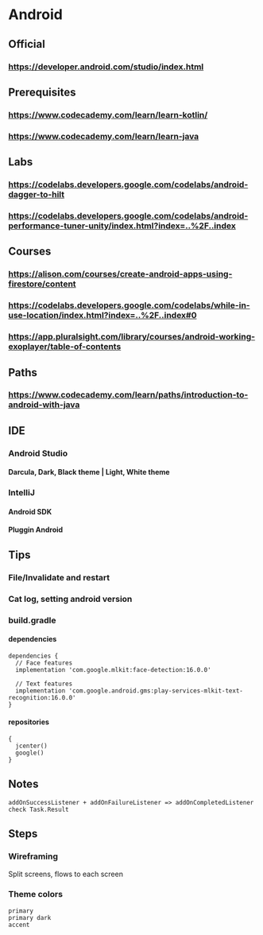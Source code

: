 # Android
## Official
### https://developer.android.com/studio/index.html
## Prerequisites
### https://www.codecademy.com/learn/learn-kotlin/
### https://www.codecademy.com/learn/learn-java
## Labs
### https://codelabs.developers.google.com/codelabs/android-dagger-to-hilt
### https://codelabs.developers.google.com/codelabs/android-performance-tuner-unity/index.html?index=..%2F..index
## Courses
### https://alison.com/courses/create-android-apps-using-firestore/content
### https://codelabs.developers.google.com/codelabs/while-in-use-location/index.html?index=..%2F..index#0
### https://app.pluralsight.com/library/courses/android-working-exoplayer/table-of-contents
## Paths
### https://www.codecademy.com/learn/paths/introduction-to-android-with-java
## IDE
### Android Studio
#### Darcula, Dark, Black theme | Light, White theme
### IntelliJ
#### Android SDK
#### Pluggin Android
## Tips
### File/Invalidate and restart 
### Cat log, setting android version
### build.gradle
#### dependencies 
```
dependencies {
  // Face features
  implementation 'com.google.mlkit:face-detection:16.0.0'

  // Text features
  implementation 'com.google.android.gms:play-services-mlkit-text-recognition:16.0.0'
}
```
#### repositories
```
{
  jcenter()
  google()
}
```
## Notes
```
addOnSuccessListener + addOnFailureListener => addOnCompletedListener check Task.Result 
```
## Steps
### Wireframing
Split screens, flows to each screen
### Theme colors
```
primary
primary dark
accent
```
